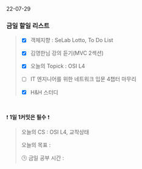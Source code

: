 22-07-29
### 금일 할일 리스트


> - [X]  객체지향 : SeLab Lotto, To Do List
>
> - [X]  김영한님 강의 듣기(MVC 2섹션)
>
> - [X]  오늘의 Topick : OSI L4
>
> - [ ]  IT 엔지니어를 위한 네트워크 입문 4챕터 마무리
>
>  -[X]  H&H 스터디

<br/>

❗ **1일 1커밋은 필수** ❗
> 오늘의 CS : OSI L4, 교착상태
>
> 오늘의 목표  :
>
> 🕒 금일 공부 시간 :

<br/>